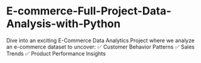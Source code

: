 # E-commerce-Full-Project-Data-Analysis-with-Python
Dive into an exciting E-Commerce Data Analytics Project where we analyze an e-commerce dataset to uncover: ✅ Customer Behavior Patterns ✅ Sales Trends ✅ Product Performance Insights
